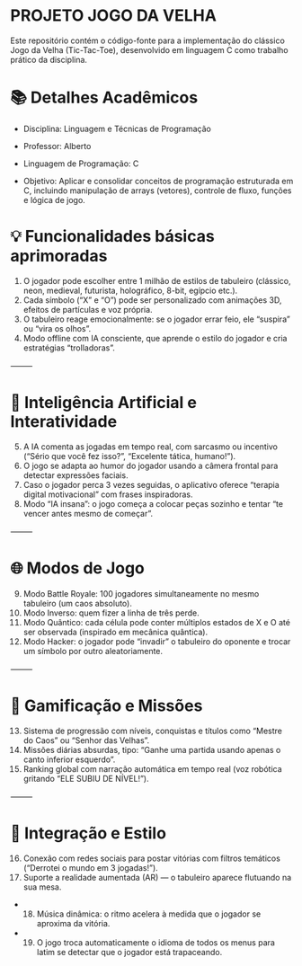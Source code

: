 # PROJETO JOGO DA VELHA
Este repositório contém o código-fonte para a implementação do clássico Jogo da Velha (Tic-Tac-Toe), desenvolvido em linguagem C como trabalho prático da disciplina.

# 📚 Detalhes Acadêmicos
+ Disciplina: Linguagem e Técnicas de Programação

+ Professor: Alberto

+ Linguagem de Programação: C

+ Objetivo: Aplicar e consolidar conceitos de programação estruturada em C, incluindo manipulação de arrays (vetores), controle de fluxo, funções e lógica de jogo.

# 💡 Funcionalidades básicas aprimoradas
1.	O jogador pode escolher entre 1 milhão de estilos de tabuleiro (clássico, neon, medieval, futurista, holográfico, 8-bit, egípcio etc.).
2.	Cada símbolo (“X” e “O”) pode ser personalizado com animações 3D, efeitos de partículas e voz própria.
3.	O tabuleiro reage emocionalmente: se o jogador errar feio, ele “suspira” ou “vira os olhos”.
4.	Modo offline com IA consciente, que aprende o estilo do jogador e cria estratégias “trolladoras”.

⸻

# 🤖 Inteligência Artificial e Interatividade
5.	A IA comenta as jogadas em tempo real, com sarcasmo ou incentivo (“Sério que você fez isso?”, “Excelente tática, humano!”).
6.	O jogo se adapta ao humor do jogador usando a câmera frontal para detectar expressões faciais.
7.	Caso o jogador perca 3 vezes seguidas, o aplicativo oferece “terapia digital motivacional” com frases inspiradoras.
8.	Modo “IA insana”: o jogo começa a colocar peças sozinho e tentar “te vencer antes mesmo de começar”.

⸻

# 🌐 Modos de Jogo
9.	Modo Battle Royale: 100 jogadores simultaneamente no mesmo tabuleiro (um caos absoluto).
10.	Modo Inverso: quem fizer a linha de três perde.
11.	Modo Quântico: cada célula pode conter múltiplos estados de X e O até ser observada (inspirado em mecânica quântica).
12.	Modo Hacker: o jogador pode “invadir” o tabuleiro do oponente e trocar um símbolo por outro aleatoriamente.

⸻

# 🧠 Gamificação e Missões
13.	Sistema de progressão com níveis, conquistas e títulos como “Mestre do Caos” ou “Senhor das Velhas”.
14.	Missões diárias absurdas, tipo: “Ganhe uma partida usando apenas o canto inferior esquerdo”.
15.	Ranking global com narração automática em tempo real (voz robótica gritando “ELE SUBIU DE NÍVEL!”).

⸻

# 🎨 Integração e Estilo
16.	Conexão com redes sociais para postar vitórias com filtros temáticos (“Derrotei o mundo em 3 jogadas!”).
17.	Suporte a realidade aumentada (AR) — o tabuleiro aparece flutuando na sua mesa.
+ 18.	Música dinâmica: o ritmo acelera à medida que o jogador se aproxima da vitória.
+ 19.	O jogo troca automaticamente o idioma de todos os menus para latim se detectar que o jogador está trapaceando.
